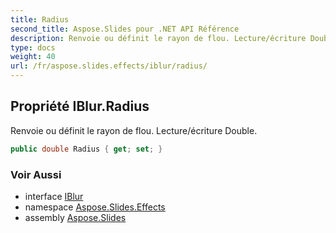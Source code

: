 ```yaml
---
title: Radius
second_title: Aspose.Slides pour .NET API Référence
description: Renvoie ou définit le rayon de flou. Lecture/écriture Double.
type: docs
weight: 40
url: /fr/aspose.slides.effects/iblur/radius/
---
```


## Propriété IBlur.Radius

Renvoie ou définit le rayon de flou. Lecture/écriture Double.

```csharp
public double Radius { get; set; }
```

### Voir Aussi

* interface [IBlur](../../iblur)
* namespace [Aspose.Slides.Effects](../../iblur)
* assembly [Aspose.Slides](../../../)

<!-- NE PAS ÉDITER : généré par xmldocmd pour Aspose.Slides.dll -->